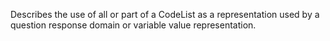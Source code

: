 Describes the use of all or part of a CodeList as a representation used by a question response domain or variable value representation.